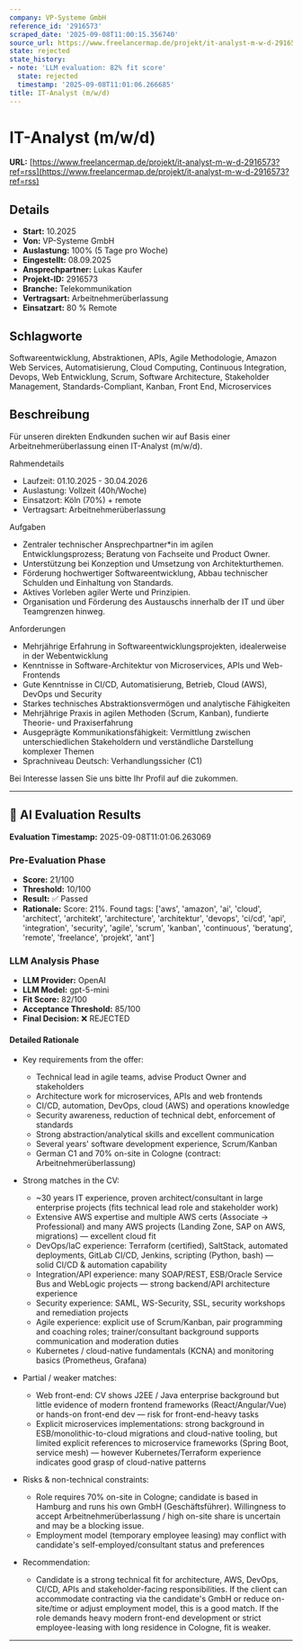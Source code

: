 ```yaml
---
company: VP-Systeme GmbH
reference_id: '2916573'
scraped_date: '2025-09-08T11:00:15.356740'
source_url: https://www.freelancermap.de/projekt/it-analyst-m-w-d-2916573?ref=rss
state: rejected
state_history:
- note: 'LLM evaluation: 82% fit score'
  state: rejected
  timestamp: '2025-09-08T11:01:06.266685'
title: IT-Analyst (m/w/d)
---
```



# IT-Analyst (m/w/d)
**URL:** [https://www.freelancermap.de/projekt/it-analyst-m-w-d-2916573?ref=rss](https://www.freelancermap.de/projekt/it-analyst-m-w-d-2916573?ref=rss)
## Details
- **Start:** 10.2025
- **Von:** VP-Systeme GmbH
- **Auslastung:** 100% (5 Tage pro Woche)
- **Eingestellt:** 08.09.2025
- **Ansprechpartner:** Lukas Kaufer
- **Projekt-ID:** 2916573
- **Branche:** Telekommunikation
- **Vertragsart:** Arbeitnehmerüberlassung
- **Einsatzart:** 80
                                                % Remote

## Schlagworte
Softwareentwicklung, Abstraktionen, APIs, Agile Methodologie, Amazon Web Services, Automatisierung, Cloud Computing, Continuous Integration, Devops, Web Entwicklung, Scrum, Software Architecture, Stakeholder Management, Standards-Compliant, Kanban, Front End, Microservices

## Beschreibung
Für unseren direkten Endkunden suchen wir auf Basis einer Arbeitnehmerüberlassung einen IT-Analyst (m/w/d).

Rahmendetails
- Laufzeit: 01.10.2025 - 30.04.2026
- Auslastung: Vollzeit (40h/Woche)
- Einsatzort: Köln (70%) + remote
- Vertragsart: Arbeitnehmerüberlassung

Aufgaben
- Zentraler technischer Ansprechpartner*in im agilen Entwicklungsprozess; Beratung von Fachseite und Product Owner.
- Unterstützung bei Konzeption und Umsetzung von Architekturthemen.
- Förderung hochwertiger Softwareentwicklung, Abbau technischer Schulden und Einhaltung von Standards.
- Aktives Vorleben agiler Werte und Prinzipien.
- Organisation und Förderung des Austauschs innerhalb der IT und über Teamgrenzen hinweg.

Anforderungen
- Mehrjährige Erfahrung in Softwareentwicklungsprojekten, idealerweise in der Webentwicklung
- Kenntnisse in Software-Architektur von Microservices, APIs und Web-Frontends
- Gute Kenntnisse in CI/CD, Automatisierung, Betrieb, Cloud (AWS), DevOps und Security
- Starkes technisches Abstraktionsvermögen und analytische Fähigkeiten
- Mehrjährige Praxis in agilen Methoden (Scrum, Kanban), fundierte Theorie- und Praxiserfahrung
- Ausgeprägte Kommunikationsfähigkeit: Vermittlung zwischen unterschiedlichen Stakeholdern und verständliche Darstellung komplexer Themen
- Sprachniveau Deutsch: Verhandlungssicher (C1)

Bei Interesse lassen Sie uns bitte Ihr Profil auf die zukommen.

---

## 🤖 AI Evaluation Results

**Evaluation Timestamp:** 2025-09-08T11:01:06.263069

### Pre-Evaluation Phase
- **Score:** 21/100
- **Threshold:** 10/100
- **Result:** ✅ Passed
- **Rationale:** Score: 21%. Found tags: ['aws', 'amazon', 'ai', 'cloud', 'architect', 'architekt', 'architecture', 'architektur', 'devops', 'ci/cd', 'api', 'integration', 'security', 'agile', 'scrum', 'kanban', 'continuous', 'beratung', 'remote', 'freelance', 'projekt', 'ant']

### LLM Analysis Phase
- **LLM Provider:** OpenAI
- **LLM Model:** gpt-5-mini
- **Fit Score:** 82/100
- **Acceptance Threshold:** 85/100
- **Final Decision:** ❌ REJECTED

#### Detailed Rationale
- Key requirements from the offer:
  - Technical lead in agile teams, advise Product Owner and stakeholders
  - Architecture work for microservices, APIs and web frontends
  - CI/CD, automation, DevOps, cloud (AWS) and operations knowledge
  - Security awareness, reduction of technical debt, enforcement of standards
  - Strong abstraction/analytical skills and excellent communication
  - Several years' software development experience, Scrum/Kanban
  - German C1 and 70% on-site in Cologne (contract: Arbeitnehmerüberlassung)

- Strong matches in the CV:
  - ~30 years IT experience, proven architect/consultant in large enterprise projects (fits technical lead role and stakeholder work)
  - Extensive AWS expertise and multiple AWS certs (Associate → Professional) and many AWS projects (Landing Zone, SAP on AWS, migrations) — excellent cloud fit
  - DevOps/IaC experience: Terraform (certified), SaltStack, automated deployments, GitLab CI/CD, Jenkins, scripting (Python, bash) — solid CI/CD & automation capability
  - Integration/API experience: many SOAP/REST, ESB/Oracle Service Bus and WebLogic projects — strong backend/API architecture experience
  - Security experience: SAML, WS-Security, SSL, security workshops and remediation projects
  - Agile experience: explicit use of Scrum/Kanban, pair programming and coaching roles; trainer/consultant background supports communication and moderation duties
  - Kubernetes / cloud-native fundamentals (KCNA) and monitoring basics (Prometheus, Grafana)

- Partial / weaker matches:
  - Web front-end: CV shows J2EE / Java enterprise background but little evidence of modern frontend frameworks (React/Angular/Vue) or hands-on front-end dev — risk for front-end-heavy tasks
  - Explicit microservices implementations: strong background in ESB/monolithic-to-cloud migrations and cloud-native tooling, but limited explicit references to microservice frameworks (Spring Boot, service mesh) — however Kubernetes/Terraform experience indicates good grasp of cloud-native patterns

- Risks & non-technical constraints:
  - Role requires 70% on-site in Cologne; candidate is based in Hamburg and runs his own GmbH (Geschäftsführer). Willingness to accept Arbeitnehmerüberlassung / high on-site share is uncertain and may be a blocking issue.
  - Employment model (temporary employee leasing) may conflict with candidate's self-employed/consultant status and preferences

- Recommendation:
  - Candidate is a strong technical fit for architecture, AWS, DevOps, CI/CD, APIs and stakeholder-facing responsibilities. If the client can accommodate contracting via the candidate's GmbH or reduce on-site/time or adjust employment model, this is a good match. If the role demands heavy modern front-end development or strict employee-leasing with long residence in Cologne, fit is weaker.

---
